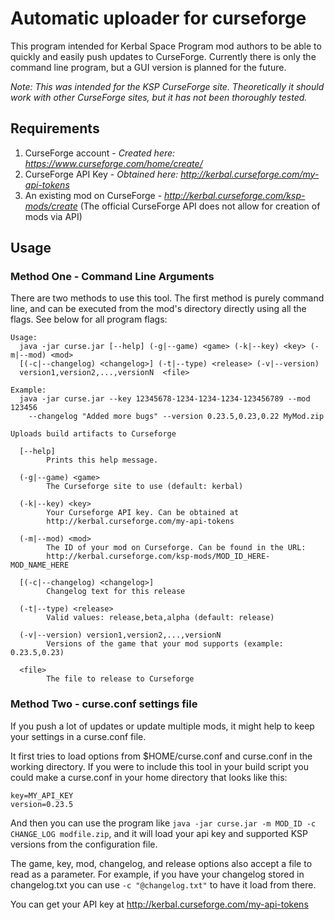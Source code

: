 # Automatic uploader for curseforge #

This program intended for Kerbal Space Program mod authors to be able to quickly and easily push updates to CurseForge. Currently there is only the command line program, but a GUI version is planned for the future.

*Note: This was intended for the KSP CurseForge site. Theoretically it should work with other CurseForge sites, but it has not been thoroughly tested.*

## Requirements ##

1. CurseForge account - *Created here: https://www.curseforge.com/home/create/*
2. CurseForge API Key - *Obtained here: http://kerbal.curseforge.com/my-api-tokens*
3. An existing mod on CurseForge - *http://kerbal.curseforge.com/ksp-mods/create* (The official CurseForge API does not allow for creation of mods via API)

## Usage ##

### Method One - Command Line Arguments ###

There are two methods to use this tool. The first method is purely command line, and can be executed from the mod's directory directly using all the flags. See below for all program flags:

````
Usage:
  java -jar curse.jar [--help] (-g|--game) <game> (-k|--key) <key> (-m|--mod) <mod>
  [(-c|--changelog) <changelog>] (-t|--type) <release> (-v|--version)
  version1,version2,...,versionN  <file>
  
Example:
  java -jar curse.jar --key 12345678-1234-1234-1234-123456789 --mod 123456
    --changelog "Added more bugs" --version 0.23.5,0.23,0.22 MyMod.zip

Uploads build artifacts to Curseforge

  [--help]
        Prints this help message.

  (-g|--game) <game>
        The Curseforge site to use (default: kerbal)

  (-k|--key) <key>
        Your Curseforge API key. Can be obtained at
        http://kerbal.curseforge.com/my-api-tokens

  (-m|--mod) <mod>
        The ID of your mod on Curseforge. Can be found in the URL:
        http://kerbal.curseforge.com/ksp-mods/MOD_ID_HERE-MOD_NAME_HERE

  [(-c|--changelog) <changelog>]
        Changelog text for this release

  (-t|--type) <release>
        Valid values: release,beta,alpha (default: release)

  (-v|--version) version1,version2,...,versionN 
        Versions of the game that your mod supports (example: 0.23.5,0.23)

  <file>
        The file to release to Curseforge
````

### Method Two - curse.conf settings file ###

If you push a lot of updates or update multiple mods, it might help to keep your settings in a curse.conf file.

It first tries to load options from $HOME/curse.conf and curse.conf in the working directory. If you were to include this tool in your build script you could make a curse.conf in your home directory that looks like this:
````
key=MY_API_KEY
version=0.23.5
````

And then you can use the program like `java -jar curse.jar -m MOD_ID -c CHANGE_LOG modfile.zip`, and it will load your api key and supported KSP versions from the configuration file.

The game, key, mod, changelog, and release options also accept a file to read as a parameter. For example, if you have your changelog stored in changelog.txt you can use `-c "@changelog.txt"` to have it load from there.

You can get your API key at http://kerbal.curseforge.com/my-api-tokens
